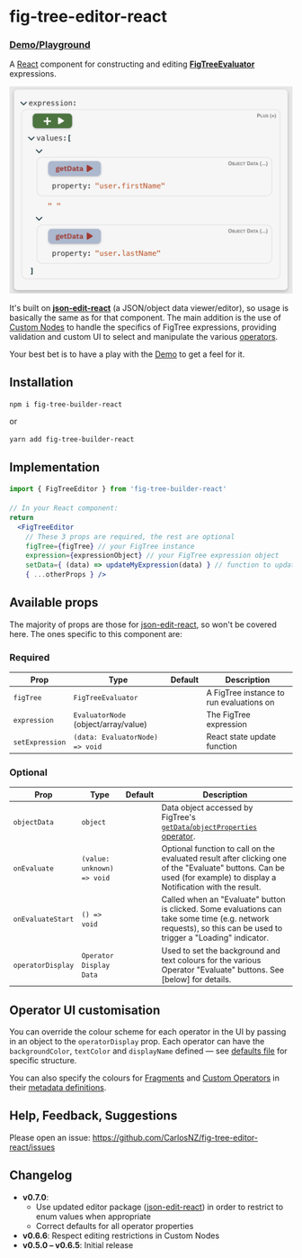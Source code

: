 # fig-tree-editor-react

### [Demo/Playground](https://carlosnz.github.io/fig-tree-evaluator/)

A [React](https://github.com/facebook/react) component for constructing and editing [**FigTreeEvaluator**](https://github.com/CarlosNZ/fig-tree-evaluator) expressions.

<img src="images/fig-tree-basic-view.png" width="621" title="Screenshot"/>

It's built on [**json-edit-react**](https://carlosnz.github.io/json-edit-react/) (a JSON/object data viewer/editor), so usage is basically the same as for that component. The main addition is the use of [Custom Nodes](https://github.com/CarlosNZ/json-edit-react?tab=readme-ov-file#custom-nodes) to handle the specifics of FigTree expressions, providing validation and custom UI to select and manipulate the various [operators](https://github.com/CarlosNZ/fig-tree-evaluator?tab=readme-ov-file#operator-reference).

Your best bet is to have a play with the [Demo](https://carlosnz.github.io/fig-tree-evaluator/) to get a feel for it.


## Installation

`npm i fig-tree-builder-react`

or 

`yarn add fig-tree-builder-react`

## Implementation

```jsx
import { FigTreeEditor } from 'fig-tree-builder-react'

// In your React component:
return 
  <FigTreeEditor
    // These 3 props are required, the rest are optional
    figTree={figTree} // your FigTree instance
    expression={expressionObject} // your FigTree expression object
    setData={ (data) => updateMyExpression(data) } // function to update your expression object
    { ...otherProps } />
```

## Available props

The majority of props are those for [json-edit-react](https://carlosnz.github.io/json-edit-react/), so won't be covered here. The ones specific to this component are:

### Required

| Prop            | Type                                     | Default | Description                              |
| --------------- | ---------------------------------------- | ------- | ---------------------------------------- |
| `figTree`       | `FigTreeEvaluator`                       |         | A FigTree instance to run evaluations on |
| `expression`    | `EvaluatorNode`</br>(object/array/value) |         | The FigTree expression                   |
| `setExpression` | `(data: EvaluatorNode) => void`          |         | React state update function              |

### Optional

| Prop              | Type                       | Default | Description                                                                                                                                                          |
| ----------------- | -------------------------- | ------- | -------------------------------------------------------------------------------------------------------------------------------------------------------------------- |
| `objectData`      | `object`                   |         | Data object accessed by FigTree's [`getData`/`objectProperties` operator](https://github.com/CarlosNZ/fig-tree-evaluator?tab=readme-ov-file#object_properties).      |  |
| `onEvaluate`      | `(value: unknown) => void` |         | Optional function to call on the evaluated result after clicking one of the "Evaluate" buttons. Can be used (for example) to display a Notification with the result. |
| `onEvaluateStart` | `() => void`               |         | Called when an "Evaluate" button is clicked. Some evaluations can take some time (e.g. network requests), so this can be used to trigger a "Loading" indicator.      |
| `operatorDisplay` | `Operator Display Data`    |         | Used to set the background and text colours for the various Operator "Evaluate" buttons. See [below] for details.                                                    |  |


## Operator UI customisation

You can override the colour scheme for each operator in the UI by passing in an object to the `operatorDisplay` prop. Each operator can have the `backgroundColor`, `textColor` and `displayName` defined — see [defaults file](https://github.com/CarlosNZ/fig-tree-editor-react/blob/main/src/operatorDisplay.ts) for specific structure.

You can also specify the colours for [Fragments](https://github.com/CarlosNZ/fig-tree-evaluator?tab=readme-ov-file#fragments) and [Custom Operators](https://github.com/CarlosNZ/fig-tree-evaluator?tab=readme-ov-file#custom-operators) in their [metadata definitions](https://github.com/CarlosNZ/fig-tree-evaluator?tab=readme-ov-file#metadata).

## Help, Feedback, Suggestions

Please open an issue: https://github.com/CarlosNZ/fig-tree-editor-react/issues


## Changelog

- **v0.7.0**:
  - Use updated editor package ([json-edit-react](https://carlosnz.github.io/json-edit-react/)) in order to restrict to enum values when appropriate
  - Correct defaults for all operator properties
- **v0.6.6**: Respect editing restrictions in Custom Nodes
- **v0.5.0 – v0.6.5**: Initial release
